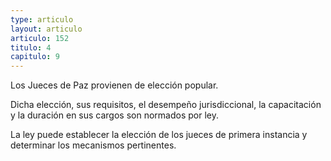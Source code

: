 ```yaml
---
type: articulo
layout: articulo
articulo: 152
titulo: 4
capitulo: 9
---
```

Los Jueces de Paz provienen de elección popular.

Dicha elección, sus requisitos, el desempeño jurisdiccional, la capacitación y la duración en sus cargos son normados por ley.

La ley puede establecer la elección de los jueces de primera instancia y determinar los mecanismos pertinentes.